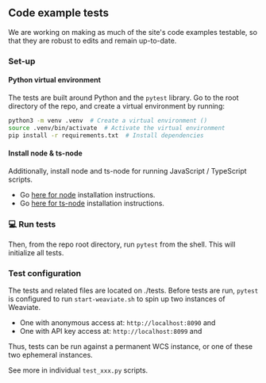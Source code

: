 ## Code example tests

We are working on making as much of the site's code examples testable, so that they are robust to edits and remain up-to-date.

### Set-up

#### Python virtual environment

The tests are built around Python and the `pytest` library. Go to the root directory of the repo, and create a virtual environment by running:

```bash
python3 -m venv .venv  # Create a virtual environment ()
source .venv/bin/activate  # Activate the virtual environment
pip install -r requirements.txt  # Install dependencies
```

#### Install node & ts-node

Additionally, install node and ts-node for running JavaScript / TypeScript scripts.

- Go [here for node](https://nodejs.org/en/download) installation instructions.
- Go [here for ts-node](https://typestrong.org/ts-node/docs/installation/) installation instructions.

### 💻 Run tests

Then, from the repo root directory, run `pytest` from the shell. This will initialize all tests.

### Test configuration

The tests and related files are located on ./tests.
Before tests are run, `pytest` is configured to run `start-weaviate.sh` to spin up two instances of Weaviate.

- One with anonymous access at: `http://localhost:8090` and
- One with API key access at: `http://localhost:8099` and

Thus, tests can be run against a permanent WCS instance, or one of these two ephemeral instances.

See more in individual `test_xxx.py` scripts.
